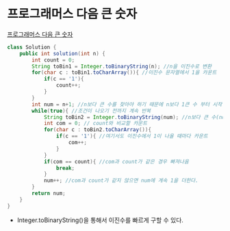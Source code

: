 # 프로그래머스 다음 큰 숫자
[프로그래머스 다음 큰 숫자](https://school.programmers.co.kr/learn/courses/30/lessons/12911)
```java
class Solution {
    public int solution(int n) {
        int count = 0;
        String toBin1 = Integer.toBinaryString(n); //n을 이진수로 변환
        for(char c : toBin1.toCharArray()){ //이진수 문자열에서 1을 카운트
            if(c == '1'){
                count++;
            }
        }
        int num = n+1; //n보다 큰 수를 찾아야 하기 때문에 n보다 1큰 수 부터 시작한다.(조건1)
        while(true){ //조건이 나오기 전까지 계속 반복
            String toBin2 = Integer.toBinaryString(num); //n보다 큰 수(num)를 이진수로 변환
            int com = 0; // count와 비교할 카운트
            for(char c : toBin2.toCharArray()){
                if(c == '1'){ //여기서도 이진수에서 1이 나올 때마다 카운트
                    com++;
                }
            }
            if(com == count){ //com과 count가 같은 경우 빠져나옴 
                break;
            }
            num++; //com과 count가 같지 않으면 num에 계속 1을 더한다.
        }
        return num;
    }
}
```
* Integer.toBinaryString()을 통해서 이진수를 빠르게 구할 수 있다.